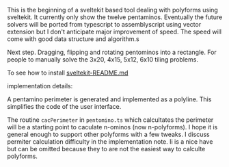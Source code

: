 This is the beginning of a sveltekit based tool dealing with
polyforms using sveltekit.
It currently only show the twelve pentaminos.
Eventually the future solvers will be ported from typescript to assemblyscript
using vector extension but I don't anticipate major improvement of speed.
The speed will come with good data structure and algorithm.s


Next step. Dragging, flipping and rotating pentominos
into a rectangle. For people to manually solve
the 3x20, 4x15, 5x12, 6x10 tiling problems.


To see how to install [sveltekit-README.md](./sveltekit-README.md)

implementation details:

A pentamino perimeter is generated and implemented
as a polyline. This simplifies the code of the user 
interface. 

The routine `cacPerimeter` in `pentomino.ts` which calcultates the
perimeter will be a starting point to caculate
n-ominos (now n-polyforms). I hope it is general enough to support
other polyforms with a few tweaks.
I discuss permiter calculation difficulty in the implementation note. Ii is
a nice have but can be omitted because they  to are not the easiest way
to calculte polyforms.

